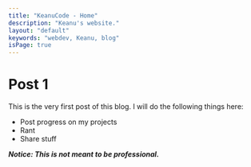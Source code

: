 ```yaml
---
title: "KeanuCode - Home"
description: "Keanu's website."
layout: "default"
keywords: "webdev, Keanu, blog"
isPage: true
---
```

# Post 1
This is the very first post of this blog.
I will do the following things here:
* Post progress on my projects
* Rant
* Share stuff

***Notice: This is not meant to be professional.***